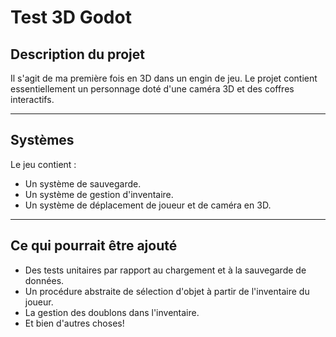 # Test 3D Godot

## Description du projet
Il s'agit de ma première fois en 3D dans un engin de jeu. Le projet contient essentiellement un personnage doté d'une caméra 3D et des coffres interactifs.

---

## Systèmes
Le jeu contient : 
- Un système de sauvegarde.
- Un système de gestion d'inventaire.
- Un système de déplacement de joueur et de caméra en 3D.

---

## Ce qui pourrait être ajouté
- Des tests unitaires par rapport au chargement et à la sauvegarde de données.
- Un procédure abstraite de sélection d'objet à partir de l'inventaire du joueur.
- La gestion des doublons dans l'inventaire.
- Et bien d'autres choses!
